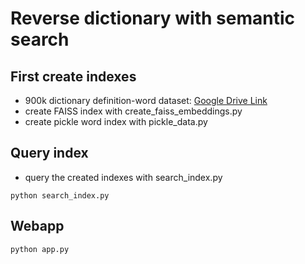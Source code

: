 # Reverse dictionary with semantic search

## First create indexes
- 900k dictionary definition-word dataset: [Google Drive Link](https://drive.google.com/file/d/1XbiQJidncJmvhr-hm9ai_9zNJ6J75i9g/view?usp=sharing)
- create FAISS index with create_faiss_embeddings.py
- create pickle word index with pickle_data.py
  
## Query index
- query the created indexes with search_index.py
```
python search_index.py
```

## Webapp
```
python app.py
```

